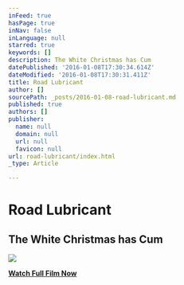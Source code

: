 ```yaml
---
inFeed: true
hasPage: true
inNav: false
inLanguage: null
starred: true
keywords: []
description: The White Christmas has Cum
datePublished: '2016-01-08T17:30:34.614Z'
dateModified: '2016-01-08T17:30:31.411Z'
title: Road Lubricant
author: []
sourcePath: _posts/2016-01-08-road-lubricant.md
published: true
authors: []
publisher:
  name: null
  domain: null
  url: null
  favicon: null
url: road-lubricant/index.html
_type: Article

---
```

# Road Lubricant

## The White Christmas has Cum
![](https://the-grid-user-content.s3-us-west-2.amazonaws.com/171c7237-9e8d-4b32-8669-1561eb07ba3e.png)

[**Watch Full Film Now**][0]

[0]: https://vimeo.com/149931768